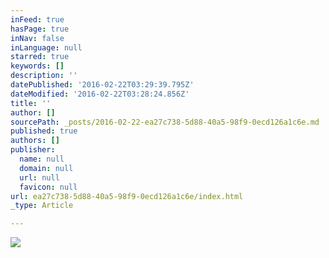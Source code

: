 ```yaml
---
inFeed: true
hasPage: true
inNav: false
inLanguage: null
starred: true
keywords: []
description: ''
datePublished: '2016-02-22T03:29:39.795Z'
dateModified: '2016-02-22T03:28:24.856Z'
title: ''
author: []
sourcePath: _posts/2016-02-22-ea27c738-5d88-40a5-98f9-0ecd126a1c6e.md
published: true
authors: []
publisher:
  name: null
  domain: null
  url: null
  favicon: null
url: ea27c738-5d88-40a5-98f9-0ecd126a1c6e/index.html
_type: Article

---
```

![](https://s3-us-west-2.amazonaws.com/the-grid-img/p/1e16da87307220f8fb785215cede0f26e4216984.gif)